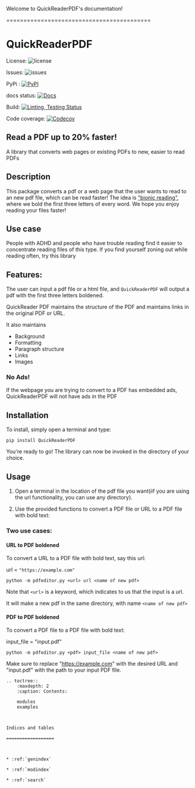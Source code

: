 
  

Welcome to QuickReaderPDF's documentation!

==========================================

  

  

  

# QuickReaderPDF

  

License: ![license](https://img.shields.io/badge/license-MIT-blue) 

Issues: ![issues](https://img.shields.io/github/issues/Sbhat92/QuickReaderPDF)
 
PyPi : [  ![PyPI](https://img.shields.io/pypi/v/QuickReaderPDF)](https://pypi.org/project/QuickReaderPDF/)
 
docs status:  [![Docs](https://img.shields.io/readthedocs/quickreaderpdf)](https://quickreaderpdf.readthedocs.io/en/latest/index.html)

  

Build: [![Linting, Testing Status](https://github.com/Sbhat92/QuickReaderPDF/actions/workflows/setup.yaml/badge.svg)](https://github.com/Sbhat92/QuickReaderPDF/actions/workflows/setup.yaml) 


Code coverage: [![Codecov](https://codecov.io/gh/Sbhat92/QuickReaderPDF/branch/main/graph/badge.svg)](https://codecov.io/gh/Sbhat92/QuickReaderPDF)

  

  

  

  

## Read a PDF up to 20% faster!

  

A library that converts web pages or existing PDFs to new, easier to read PDFs

  

  

## Description

  

This package converts a pdf or a web page that the user wants to read to an new pdf file, which can be read faster! The idea is ["bionic reading"](https://www.huffingtonpost.co.uk/entry/what-is-bionic-reading-does-it-work_uk_628749a3e4b05cfc268a59ff), where we bold the first three letters of every word. We hope you enjoy reading your files faster!

  

  

  

## Use case

  

  

People with ADHD and people who have trouble reading find it easier to concentrate reading files of this type. If you find yourself zoning out while reading often, try this library

  

  

## Features:

  

The user can input a pdf file or a html file, and `QuickReaderPDF` will output a pdf with the first three letters boldened.

QuickReader PDF maintains the structure of the PDF and maintains links in the original PDF or URL.

It also maintains

 - Background
 - Formatting
 - Paragraph structure
 - Links
 - Images

### No Ads!

If the webpage you are trying to convert to a PDF has embedded ads, QuickReaderPDF will not have ads in the PDF
  

## Installation

  
  

To install, simply open a terminal and type:

  
  

`pip install QuickReaderPDF`

  
  

  

You're ready to go! The library can now be invoked in the directory of your choice.

  

  

  

## Usage

  

  

1. Open a terminal in the location of the pdf file you want(iif you are using the url functionality, you can use any directory).

  

  

2. Use the provided functions to convert a PDF file or URL to a PDF file with bold text:

  

### Two use cases:

#### URL to PDF boldened





To convert a URL to a PDF file with bold text, say this url:





url = `"https://example.com"`





`python -m pdfeditor.py <url> url <name of new pdf>`





Note that `<url>` is a keyword, which indicates to us that the input is a url.





It will make a new pdf in the same directory, with name `<name of new pdf>`





#### PDF to PDF boldened





To convert a PDF file to a PDF file with bold text:





input_file = "input.pdf"





`python -m pdfeditor.py <pdf> input_file <name of new pdf>`





Make sure to replace "https://example.com" with the desired URL and "input.pdf" with the path to your input PDF file.



 



```eval_rst
.. toctree::
    :maxdepth: 2
    :caption: Contents:

    modules
    examples

  

Indices and tables

==================

  

* :ref:`genindex`

* :ref:`modindex`

* :ref:`search`

```
